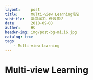 ```yaml
---
layout:     post
title:      Multi-view Learning笔记
subtitle:   学习学习，做做笔记
date:       2018-09-08
author:     HC
header-img: img/post-bg-miui6.jpg
catalog: true
tags:
    - Multi-view Learning
---
```


# Multi-view Learning


